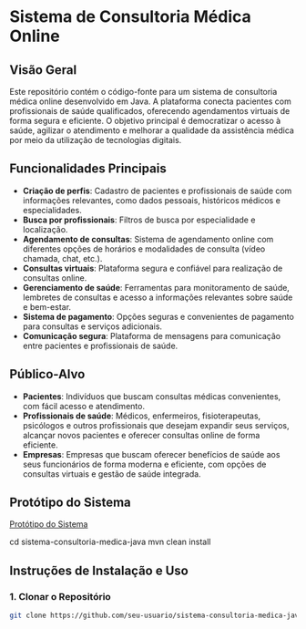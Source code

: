 # Sistema de Consultoria Médica Online

## Visão Geral

Este repositório contém o código-fonte para um sistema de consultoria médica online desenvolvido em Java. A plataforma conecta pacientes com profissionais de saúde qualificados, oferecendo agendamentos virtuais de forma segura e eficiente. O objetivo principal é democratizar o acesso à saúde, agilizar o atendimento e melhorar a qualidade da assistência médica por meio da utilização de tecnologias digitais.

## Funcionalidades Principais

- **Criação de perfis**: Cadastro de pacientes e profissionais de saúde com informações relevantes, como dados pessoais, históricos médicos e especialidades.
- **Busca por profissionais**: Filtros de busca por especialidade e localização.
- **Agendamento de consultas**: Sistema de agendamento online com diferentes opções de horários e modalidades de consulta (vídeo chamada, chat, etc.).
- **Consultas virtuais**: Plataforma segura e confiável para realização de consultas online.
- **Gerenciamento de saúde**: Ferramentas para monitoramento de saúde, lembretes de consultas e acesso a informações relevantes sobre saúde e bem-estar.
- **Sistema de pagamento**: Opções seguras e convenientes de pagamento para consultas e serviços adicionais.
- **Comunicação segura**: Plataforma de mensagens para comunicação entre pacientes e profissionais de saúde.

## Público-Alvo

- **Pacientes**: Indivíduos que buscam consultas médicas convenientes, com fácil acesso e atendimento.
- **Profissionais de saúde**: Médicos, enfermeiros, fisioterapeutas, psicólogos e outros profissionais que desejam expandir seus serviços, alcançar novos pacientes e oferecer consultas online de forma eficiente.
- **Empresas**: Empresas que buscam oferecer benefícios de saúde aos seus funcionários de forma moderna e eficiente, com opções de consultas virtuais e gestão de saúde integrada.

## Protótipo do Sistema

[Protótipo do Sistema](https://www.mediafire.com/file/dkywyvu9a1y7guw/Prot%25C3%25B3tipo.pdf/file)

cd sistema-consultoria-medica-java
mvn clean install

## Instruções de Instalação e Uso

### 1. Clonar o Repositório

```bash
git clone https://github.com/seu-usuario/sistema-consultoria-medica-java.git
